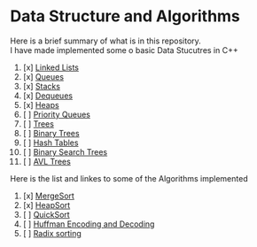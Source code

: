 Data Structure and Algorithms
=============================

Here is a brief summary of what is in this repository.  
I have made implemented some o basic Data Stucutres in C++  
1. [x] [Linked Lists](https://github.com/DaKidReturns/BS-with-DS/tree/master/LinkedList)  
2. [x] [Queues](https://github.com/DaKidReturns/BS-with-DS/tree/master/Queue)
3. [x] [Stacks](https://github.com/DaKidReturns/BS-with-DS/tree/master/Stack)
4. [x] [Dequeues](https://github.com/DaKidReturns/BS-with-DS/tree/master/Queue/Dequeue)
5. [x] [Heaps](https://github.com/DaKidReturns/BS-with-DS/tree/master/Heaps)
6. [ ] [Priority Queues]()
7. [ ] [Trees]()
8. [ ] [Binary Trees]()
9. [ ] [Hash Tables]()
10. [ ] [Binary Search Trees]()
11. [ ] [AVL Trees]()


Here is the list and linkes to some of the Algorithms implemented
1. [x] [MergeSort](https://github.com/DaKidReturns/BS-with-DS/tree/master/Algorithms/SortingAlgo)
2. [x] [HeapSort](https://github.com/DaKidReturns/BS-with-DS/tree/master/Algorithms/SortingAlgo)
3. [ ] [QuickSort]()
4. [ ] [Huffman Encoding and Decoding]()
5. [ ] [Radix sorting]()
